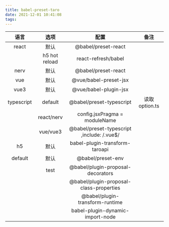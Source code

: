 ```yaml
---
title: babel-preset-taro
date: 2021-12-01 10:41:08
tags:
---
```


|    语言    |     选项      |                    配置                     |      备注      |
| :--------: | :-----------: | :-----------------------------------------: | :------------: |
|   react    |     默认      |             @babel/preset-react             |                |
|            | h5 hot reload |             react-refresh/babel             |                |
|    nerv    |     默认      |             @babel/preset-react             |                |
|    vue     |     默认      |            @vue/babel-preset-jsx            |                |
|    vue3    |     默认      |            @vue/babel-plugin-jsx            |                |
| typescript |    default    |          @babel/preset-typescript           | 读取 option.ts |
|            |  react/nerv   |        config.jsxPragma = moduleName        |                |
|            |   vue/vue3    | @babel/preset-typescript ,include: /\.vue$/ |                |
|     h5     |     默认      |       babel-plugin-transform-taroapi        |                |
|  default   |     默认      |              @babel/preset-env              |                |
|            |     test      |      @babel/plugin-proposal-decorators      |                |
|            |               |   @babel/plugin-proposal-class-properties   |                |
|            |               |       @babel/plugin-transform-runtime       |                |
|            |               |      babel-plugin-dynamic-import-node       |                |
